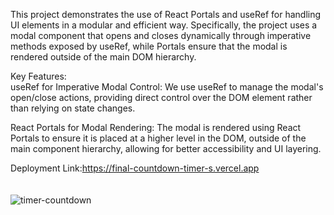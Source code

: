 This project demonstrates the use of React Portals and useRef for handling UI elements in a modular and efficient way. Specifically, the project uses a modal component that opens and closes dynamically through imperative methods exposed by useRef, while Portals ensure that the modal is rendered outside of the main DOM hierarchy.

Key Features:<br/>
useRef for Imperative Modal Control: We use useRef to manage the modal's open/close actions, providing direct control over the DOM element rather than relying on state changes.

React Portals for Modal Rendering: The modal is rendered using React Portals to ensure it is placed at a higher level in the DOM, outside of the main component hierarchy, allowing for better accessibility and UI layering.


Deployment Link:https://final-countdown-timer-s.vercel.app
<br/>
<br/>
<br/>
![timer-countdown](https://github.com/user-attachments/assets/ca25fc70-6d8b-4c18-8f45-b54a9346f2a3)
